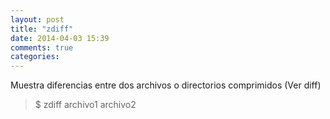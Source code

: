 ```yaml
---
layout: post
title: "zdiff"
date: 2014-04-03 15:39
comments: true
categories: 
---
```

Muestra diferencias entre dos archivos o directorios comprimidos (Ver diff)

>$ zdiff archivo1 archivo2

